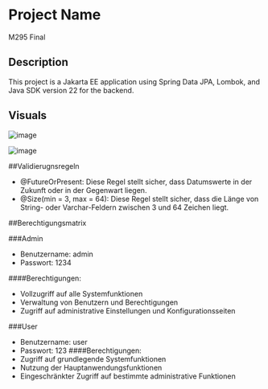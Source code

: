 # Project Name
M295 Final
## Description

This project is a Jakarta EE application using Spring Data JPA, Lombok, and Java SDK version 22 for the backend.

## Visuals

![image](https://github.com/ergeny-bzz/Final/assets/114403168/df6a53be-0de3-46af-8f39-6e23cc13976d)


![image](https://github.com/ergeny-bzz/Final/assets/114403168/0b6e255c-194a-4e79-a64a-c757f6023c4d)

##Validierugnsregeln

* @FutureOrPresent: Diese Regel stellt sicher, dass Datumswerte in der Zukunft oder in der Gegenwart liegen.
* @Size(min = 3, max = 64): Diese Regel stellt sicher, dass die Länge von String- oder Varchar-Feldern zwischen 3 und 64 Zeichen liegt.

##Berechtigungsmatrix

###Admin
* Benutzername: admin
* Passwort: 1234
  
####Berechtigungen:
* Vollzugriff auf alle Systemfunktionen
* Verwaltung von Benutzern und Berechtigungen
* Zugriff auf administrative Einstellungen und Konfigurationsseiten

###User

* Benutzername: user
* Passwort: 123
####Berechtigungen:
* Zugriff auf grundlegende Systemfunktionen
* Nutzung der Hauptanwendungsfunktionen
* Eingeschränkter Zugriff auf bestimmte administrative Funktionen

